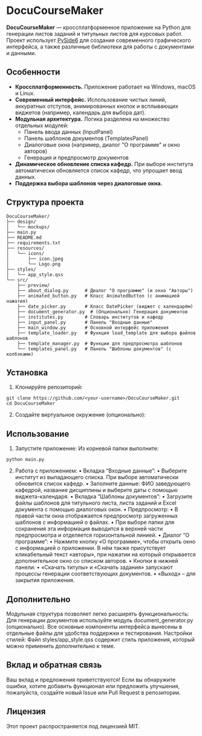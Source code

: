 # DocuCourseMaker

**DocuCourseMaker** — кроссплатформенное приложение на Python для генерации листов заданий и титульных листов для курсовых работ. Проект использует [PySide6](https://www.qt.io/product/development-tools) для создания современного графического интерфейса, а также различные библиотеки для работы с документами и данными.

## Особенности

- **Кроссплатформенность.** Приложение работает на Windows, macOS и Linux.
- **Современный интерфейс.** Использование чистых линий, аккуратных отступов, анимированных кнопок и всплывающих виджетов (например, календарь для выбора дат).
- **Модульная архитектура.** Логика разделена на множество отдельных модулей:
  - Панель ввода данных (InputPanel)
  - Панель шаблонов документов (TemplatesPanel)
  - Диалоговые окна (например, диалог "О программе" и окно авторов)
  - Генерация и предпросмотр документов
- **Динамическое обновление списка кафедр.** При выборе института автоматически обновляется список кафедр, что упрощает ввод данных.
- **Поддержка выбора шаблонов через диалоговые окна.**

## Структура проекта

```plaintext
DocuCourseMaker/
├── design/
│   └── mockups/
├── main.py
├── README.md
├── requirements.txt
├── resources/
│   └── icons/
│       ├── icon.jpeg
│       └── Logo.png
├── styles/
│   └── app_style.qss
└── src/
    ├── preview/                         
    ├── about_dialog.py      # Диалог "О программе" (и окно "Авторы")
    ├── animated_button.py   # Класс AnimatedButton (с анимацией нажатия)
    ├── date_picker.py       # Класс DatePicker (виджет с календарём)
    ├── document_generator.py  # (Опционально) Генерация документов
    ├── institutes.py        # Словарь институтов и кафедр
    ├── input_panel.py       # Панель "Входные данные"
    ├── main_window.py       # Основной интерфейс приложения
    ├── template_loader.py   # Функция load_template для выбора файлов шаблонов
    ├── template_manager.py  # Функции для предпросмотра шаблонов
    └── templates_panel.py   # Панель "Шаблоны документов" (с колбэками)
```
## Установка 
1.	Клонируйте репозиторий:
```plaintext
git clone https://github.com/<your-username>/DocuCourseMaker.git
cd DocuCourseMaker
```
2.	Создайте виртуальное окружение (опционально):

## Использование
	
1.	Запустите приложение:
Из корневой папки выполните:
```plaintext
python main.py
```

2. Работа с приложением:
	•	Вкладка “Входные данные”:
	•	Выберите институт из выпадающего списка. При выборе автоматически обновится список кафедр.
	•	Заполните данные: ФИО заведующего кафедрой, название дисциплины и выберите даты с помощью виджета-календаря.
	•	Вкладка “Шаблоны документов”:
	•	Загрузите файлы шаблонов для титульного листа, листа заданий и Excel документа с помощью диалоговых окон.
	•	Предпросмотр:
	•	В правой части окна отображается предпросмотр загруженных шаблонов с информацией о файлах.
	•	При выборе папки для сохранения эта информация выводится в верхней части предпросмотра и отделяется горизонтальной линией.
	•	Диалог “О программе”:
	•	Нажмите кнопку «О программе», чтобы открыть окно с информацией о приложении. В нём также присутствует кликабельный текст «авторы», при нажатии на который открывается дополнительное окно со списком авторов.
	•	Кнопки в нижней панели:
	•	«Скачать титулы» и «Скачать задания» запускают процессы генерации соответствующих документов.
	•	«Выход» – для закрытия приложения.

## Дополнительно

Модульная структура позволяет легко расширять функциональность:
Для генерации документов используйте модуль document_generator.py (опционально).
Все основные компоненты интерфейса вынесены в отдельные файлы для удобства поддержки и тестирования.
Настройки стилей: Файл styles/app_style.qss содержит стиль приложения, который можно применить дополнительно к теме.

## Вклад и обратная связь

Ваш вклад и предложения приветствуются! Если вы обнаружите ошибки, хотите добавить функционал или предложить улучшения, пожалуйста, создайте новый Issue или Pull Request в репозитории.

## Лицензия

Этот проект распространяется под лицензией MIT.
